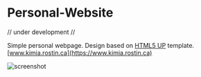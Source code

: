 # Personal-Website
// under development //

Simple personal webpage. Design based on [HTML5 UP](https://html5up.net/) template. [www.kimia.rostin.ca](https://www.kimia.rostin.ca)

![screenshot](https://github.com/kim1339/New-Personal-Website/blob/main/personal_site/screenshot_new.PNG?raw=true)

